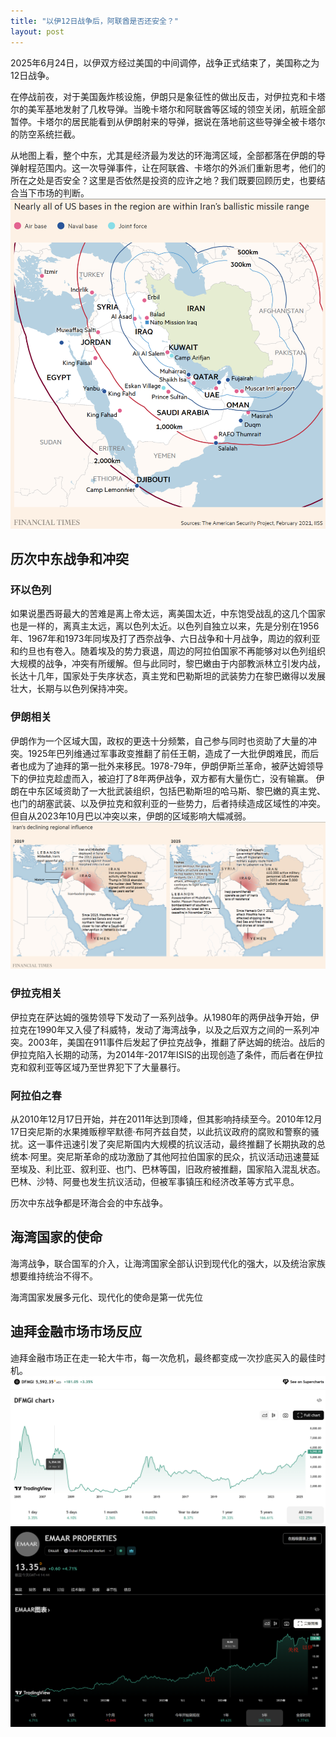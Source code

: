 ```yaml
---
title: "以伊12日战争后，阿联酋是否还安全？"
layout: post
---
```


2025年6月24日，以伊双方经过美国的中间调停，战争正式结束了，美国称之为12日战争。

在停战前夜，对于美国轰炸核设施，伊朗只是象征性的做出反击，对伊拉克和卡塔尔的美军基地发射了几枚导弹。当晚卡塔尔和阿联酋等区域的领空关闭，航班全部暂停。卡塔尔的居民能看到从伊朗射来的导弹，据说在落地前这些导弹全被卡塔尔的防空系统拦截。

从地图上看，整个中东，尤其是经济最为发达的环海湾区域，全部都落在伊朗的导弹射程范围内。这一次导弹事件，让在阿联酋、卡塔尔的外派们重新思考，他们的所在之处是否安全？这里是否依然是投资的应许之地？我们既要回顾历史，也要结合当下市场的判断。
![iran missle range](/assets/images/article/iran-missile-range.png)

## 历次中东战争和冲突

### 环以色列
如果说墨西哥最大的苦难是离上帝太远，离美国太近，中东饱受战乱的这几个国家也是一样的，离真主太远，离以色列太近。以色列自独立以来，先是分别在1956年、1967年和1973年同埃及打了西奈战争、六日战争和十月战争，周边的叙利亚和约旦也有卷入。随着埃及的势力衰退，周边的阿拉伯国家不再能够对以色列组织大规模的战争，冲突有所缓解。但与此同时，黎巴嫩由于内部教派林立引发内战，长达十几年，国家处于失序状态，真主党和巴勒斯坦的武装势力在黎巴嫩得以发展壮大，长期与以色列保持冲突。

### 伊朗相关
伊朗作为一个区域大国，政权的更迭十分频繁，自己参与同时也资助了大量的冲突。1925年巴列维通过军事政变推翻了前任王朝，造成了一大批伊朗难民，而后者也成为了迪拜的第一批外来移民。1978-79年，伊朗伊斯兰革命，被萨达姆领导下的伊拉克趁虚而入，被迫打了8年两伊战争，双方都有大量伤亡，没有输赢。
伊朗在中东区域资助了一大批武装组织，包括巴勒斯坦的哈马斯、黎巴嫩的真主党、也门的胡塞武装、以及伊拉克和叙利亚的一些势力，后者持续造成区域性的冲突。但自从2023年10月巴以冲突以来，伊朗的区域影响大幅减弱。
![iran regional influence](/assets/images/article/iran-regional-influence.png)

### 伊拉克相关
伊拉克在萨达姆的强势领导下发动了一系列战争。从1980年的两伊战争开始，伊拉克在1990年又入侵了科威特，发动了海湾战争，以及之后双方之间的一系列冲突。2003年，美国在911事件后发起了伊拉克战争，推翻了萨达姆的统治。战后的伊拉克陷入长期的动荡，为2014年-2017年ISIS的出现创造了条件，而后者在伊拉克和叙利亚等区域乃至世界犯下了大量暴行。

### 阿拉伯之春
从2010年12月17日开始，并在2011年达到顶峰，但其影响持续至今。2010年12月17日突尼斯的水果摊贩穆罕默德·布阿齐兹自焚，以此抗议政府的腐败和警察的骚扰。这一事件迅速引发了突尼斯国内大规模的抗议活动，最终推翻了长期执政的总统本·阿里。突尼斯革命的成功激励了其他阿拉伯国家的民众，抗议活动迅速蔓延至埃及、利比亚、叙利亚、也门、巴林等国，旧政府被推翻，国家陷入混乱状态。巴林、沙特、阿曼也发生抗议活动，但被军事镇压和经济改革等方式平息。

历次中东战争都是环海合会的中东战争。

## 海湾国家的使命

海湾战争，联合国军的介入，让海湾国家全部认识到现代化的强大，以及统治家族想要维持统治不得不。

海湾国家发展多元化、现代化的使命是第一优先位



## 迪拜金融市场市场反应
迪拜金融市场正在走一轮大牛市，每一次危机，最终都变成一次抄底买入的最佳时机。
![dfmgi202506](/assets/images/article/dfmgi202506.png)
![emaar202506](/assets/images/article/emaar202506.png)